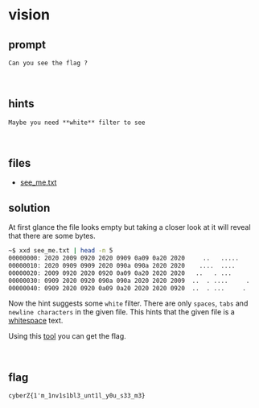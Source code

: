 # vision

## prompt

```md
Can you see the flag ?
```

<br>

## hints

```md
Maybe you need **white** filter to see
```

<br>

## files

- [see_me.txt](./assets/see_me.txt)

## solution

At first glance the file looks empty but taking a closer look at it will reveal that there are some bytes.

```bash
~$ xxd see_me.txt | head -n 5
00000000: 2020 2009 0920 2020 0909 0a09 0a20 2020     ..   .....   
00000010: 2020 0909 0909 2020 090a 090a 2020 2020    ....  ....    
00000020: 2009 0920 2020 0920 0a09 0a20 2020 2020   ..   . ...     
00000030: 0909 2020 0920 090a 090a 2020 2020 2009  ..  . ....     .
00000040: 0909 2020 0920 0a09 0a20 2020 2020 0920  ..  . ...     . 
```

Now the hint suggests some `white` filter. There are only `spaces`, `tabs` and `newline characters` in the given file. This hints that the given file is a [whitespace](https://en.wikipedia.org/wiki/Whitespace_(programming_language)) text.

Using this [tool](https://www.dcode.fr/whitespace-language) you can get the flag.

<br>

## flag

```txt
cyberZ{1'm_1nv1s1bl3_unt1l_y0u_s33_m3}
```